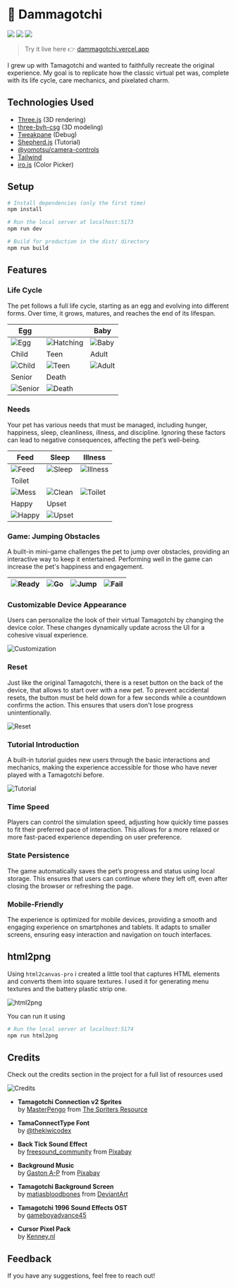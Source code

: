 # 🥚 Dammagotchi

![](https://img.shields.io/badge/Vite-B73BFE?style=for-the-badge&logo=vite&logoColor=FFD62E)
![](https://img.shields.io/badge/ThreeJs-black?style=for-the-badge&logo=three.js&logoColor=white)
![](https://img.shields.io/badge/Vercel-000000?style=for-the-badge&logo=vercel&logoColor=white)

> Try it live here 👉 [dammagotchi.vercel.app](https://dammagotchi.vercel.app)

I grew up with Tamagotchi and wanted to faithfully recreate the original experience. My goal is to replicate how the classic virtual pet was, complete with its life cycle, care mechanics, and pixelated charm.

## Technologies Used

- [Three.js](https://threejs.org/) (3D rendering)
- [three-bvh-csg](https://github.com/gkjohnson/three-bvh-csg) (3D modeling)
- [Tweakpane](https://tweakpane.github.io/docs/) (Debug)
- [Shepherd.js](https://www.shepherdjs.dev/) (Tutorial)
- [@yomotsu/camera-controls](https://github.com/yomotsu/camera-controls)
- [Tailwind](https://tailwindcss.com/)
- [iro.js](https://iro.js.org/) (Color Picker)

## Setup

```bash
# Install dependencies (only the first time)
npm install

# Run the local server at localhost:5173
npm run dev

# Build for production in the dist/ directory
npm run build
```

## Features

### Life Cycle

The pet follows a full life cycle, starting as an egg and evolving into different forms. Over time, it grows, matures, and reaches the end of its lifespan.

| Egg                                                        |                                                                | Baby                                                     |
| ---------------------------------------------------------- | -------------------------------------------------------------- | -------------------------------------------------------- |
| <img src="./screens/life-cycle/egg.png" alt="Egg"  >       | <img src="./screens/life-cycle/hatching.png" alt="Hatching"  > | <img src="./screens/life-cycle/baby.png" alt="Baby"  >   |
| Child                                                      | Teen                                                           | Adult                                                    |
| <img src="./screens/life-cycle/child.png" alt="Child"  >   | <img src="./screens/life-cycle/teen.png" alt="Teen"  >         | <img src="./screens/life-cycle/adult.png" alt="Adult"  > |
| Senior                                                     | Death                                                          |
| <img src="./screens/life-cycle/senior.png" alt="Senior"  > | <img src="./screens/life-cycle/death.png" alt="Death"  >       |

### Needs

Your pet has various needs that must be managed, including hunger, happiness, sleep, cleanliness, illness, and discipline. Ignoring these factors can lead to negative consequences, affecting the pet’s well-being.

| Feed                                                | Sleep                                               | Illness                                                 |
| --------------------------------------------------- | --------------------------------------------------- | ------------------------------------------------------- |
| <img src="./screens/needs/feed.png" alt="Feed"  >   | <img src="./screens/needs/sleep.png" alt="Sleep"  > | <img src="./screens/needs/illness.png" alt="Illness"  > |
| Toilet                                              |                                                     |                                                         |
| <img src="./screens/needs/mess.png" alt="Mess"  >   | <img src="./screens/needs/clean.png" alt="Clean"  > | <img src="./screens/needs/toilet.png" alt="Toilet"  >   |
| Happy                                               | Upset                                               |                                                         |
| <img src="./screens/needs/happy.png" alt="Happy"  > | <img src="./screens/needs/upset.png" alt="Upset"  > |                                                         |

### Game: Jumping Obstacles

A built-in mini-game challenges the pet to jump over obstacles, providing an interactive way to keep it entertained. Performing well in the game can increase the pet's happiness and engagement.

| <img src="./screens/game/ready.png" alt="Ready"  > | <img src="./screens/game/go.png" alt="Go"  > | <img src="./screens/game/jump.png" alt="Jump"  > | <img src="./screens/game/fail.png" alt="Fail"  > |
| -------------------------------------------------- | -------------------------------------------- | ------------------------------------------------ | ------------------------------------------------ |

### Customizable Device Appearance

Users can personalize the look of their virtual Tamagotchi by changing the device color. These changes dynamically update across the UI for a cohesive visual experience.

<img src="./screens/customization.gif" alt="Customization"  >

### Reset

Just like the original Tamagotchi, there is a reset button on the back of the device, that allows to start over with a new pet. To prevent accidental resets, the button must be held down for a few seconds while a countdown confirms the action. This ensures that users don't lose progress unintentionally.

<img src="./screens/reset.gif" alt="Reset"  >

### Tutorial Introduction

A built-in tutorial guides new users through the basic interactions and mechanics, making the experience accessible for those who have never played with a Tamagotchi before.

<img src="./screens/tutorial.png" alt="Tutorial"  >

### Time Speed

Players can control the simulation speed, adjusting how quickly time passes to fit their preferred pace of interaction. This allows for a more relaxed or more fast-paced experience depending on user preference.

### State Persistence

The game automatically saves the pet’s progress and status using local storage. This ensures that users can continue where they left off, even after closing the browser or refreshing the page.

### Mobile-Friendly

The experience is optimized for mobile devices, providing a smooth and engaging experience on smartphones and tablets. It adapts to smaller screens, ensuring easy interaction and navigation on touch interfaces.

## html2png

Using `html2canvas-pro` i created a little tool that captures HTML elements and converts them into square textures. I used it for generating menu textures and the battery plastic strip one.

<img src="./screens/html2png.png" alt="html2png"  >

You can run it using

```bash
# Run the local server at localhost:5174
npm run html2png
```

## Credits

Check out the credits section in the project for a full list of resources used

<img src="./screens/credits.png" alt="Credits"  >

- **Tamagotchi Connection v2 Sprites**  
  by [MasterPengo](https://www.spriters-resource.com/submitter/MasterPengo/) from [The Spriters Resource](https://www.spriters-resource.com)

- **TamaConnectType Font**  
  by [@thekiwicodex](https://instagram.com/thekiwicodex)

- **Back Tick Sound Effect**  
  by [freesound_community](https://pixabay.com/users/freesound_community-46691455/?utm_source=link-attribution&utm_medium=referral&utm_campaign=music&utm_content=107822) from [Pixabay](https://pixabay.com//?utm_source=link-attribution&utm_medium=referral&utm_campaign=music&utm_content=107822)

- **Background Music**  
  by [Gaston A-P](https://pixabay.com/users/xtremefreddy-32332307/?utm_source=link-attribution&utm_medium=referral&utm_campaign=music&utm_content=145285) from [Pixabay](https://pixabay.com//?utm_source=link-attribution&utm_medium=referral&utm_campaign=music&utm_content=145285)

- **Tamagotchi Background Screen**  
  by [matiasbloodbones](https://www.deviantart.com/matiasbloodbones) from [DeviantArt](https://www.deviantart.com/)

- **Tamagotchi 1996 Sound Effects OST**  
  by [gameboyadvance45](https://www.youtube.com/watch?v=aoVaAutNJPM&ab_channel=gameboyadvance45)

- **Cursor Pixel Pack**  
  by [Kenney.nl](https://kenney.nl/)

## Feedback

If you have any suggestions, feel free to reach out!
